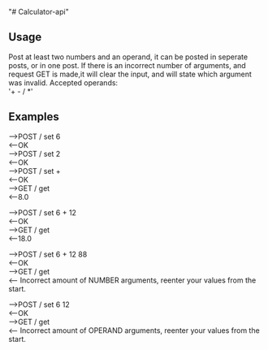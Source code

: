 "# Calculator-api" 

## Usage

Post at least two numbers and an operand,
it can be posted in seperate posts, or in one post.
If there is an incorrect number of arguments, and request GET is made,it will clear the input, and will state which argument was invalid.
Accepted operands:  
'+ - / *'

## Examples

-->POST / set 6  
<--OK  
-->POST / set 2  
<--OK  
-->POST / set +  
<--OK  
-->GET / get  
<--8.0  

-->POST / set 6 + 12  
<--OK  
-->GET / get  
<--18.0  

-->POST / set 6 + 12 88  
<--OK  
-->GET / get  
<-- Incorrect amount of NUMBER arguments, reenter your values from the start.  

-->POST / set 6 12  
<--OK  
-->GET / get  
<-- Incorrect amount of OPERAND arguments, reenter your values from the start.  
